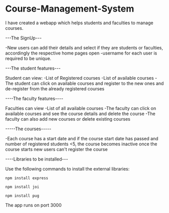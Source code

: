 # Course-Management-System

I have created a webapp which helps students and faculties to manage courses.

---The SignUp---

-New users can add their details and select if they are students or faculties, accordingly the respective home pages open
-username for each user is required to be unique.

---The student features---

Student can view:
-List of Registered courses
-List of available courses
-The student can click on available courses and register to the new ones and de-register from the already registered courses


----The faculty features----

Faculties can view
-List of all available courses
-The faculty can click on available courses and see the course details and delete the course
-The faculty can also add new courses or delete existing courses


-----The courses-----
 
-Each course has a start date and if the course start date has passed and number of registered students <5, the course becomes inactive
once the course starts new users can't register the course

----Libraries to be installed---

Use the following commands to install the external libraries:

```npm install express```
 
```npm install joi```

```npm install pug```

The app runs on port 3000
